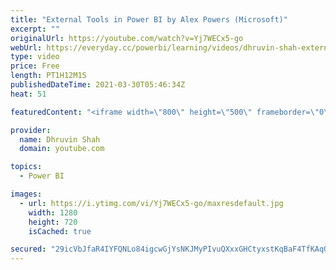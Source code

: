 ```yaml
---
title: "External Tools in Power BI by Alex Powers (Microsoft)"
excerpt: ""
originalUrl: https://youtube.com/watch?v=Yj7WECx5-go
webUrl: https://everyday.cc/powerbi/learning/videos/dhruvin-shah-external-tools-in-power-bi-by-alex-powers-microsoft/
type: video
price: Free
length: PT1H12M1S
publishedDateTime: 2021-03-30T05:46:34Z
heat: 51

featuredContent: "<iframe width=\"800\" height=\"500\" frameborder=\"0\" src=\"https://www.youtube.com/embed/Yj7WECx5-go\" allow=\"accelerometer; autoplay; encrypted-media; gyroscope; picture-in-picture\" allowfullscreen></iframe>"

provider:
  name: Dhruvin Shah
  domain: youtube.com

topics:
  - Power BI

images:
  - url: https://i.ytimg.com/vi/Yj7WECx5-go/maxresdefault.jpg
    width: 1280
    height: 720
    isCached: true

secured: "29icVbJfaR4IYFQNLo84igcwGjYsNKJMyPIvuQXxxGHCtyxstKqBaF4TfKAqQmOYi+/Rko6HukiH65+9gt0mS1NPzgPq7gZKV3f39Sx7KcXWPOcyMLAjeBHDNUL48gTVAUcca+KJ1an9rDDFUWPDHkF+gVM6CtXAolXB5vbp4+GT5ZRQUphEhKPVPHYgWHNqWgFu3MQm/lZP6p3JqmWV7MSmLfGBnXl89Q97oubkIHtxPQy2VXFRBuUWfp0pUjpT9DNA3GqVqFHPxink43WixogjjH1Ykk7pVntXx3QadbQuFUAkYaAJ28vMm39COMyylx50PHfzbi6nXput99vW7GTPlYKcmDZcv9fHUm7s1SvU7XKHqIOWN6klWk2WC+/YfcNTO/vVvzOF+uBsRV6i1h7KQEZ0kerAyh7qOss3t+w=;l5hWHEh6N/4s3wqK7tb6Cg=="
---
```


